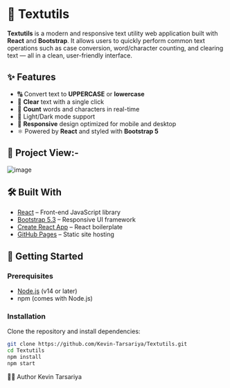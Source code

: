 # 📝 Textutils

**Textutils** is a modern and responsive text utility web application built with **React** and **Bootstrap**. It allows users to quickly perform common text operations such as case conversion, word/character counting, and clearing text — all in a clean, user-friendly interface.

## ✨ Features

- 🔠 Convert text to **UPPERCASE** or **lowercase**
- 🧹 **Clear** text with a single click
- 🔢 **Count** words and characters in real-time
- 🌙 Light/Dark mode support 
- 📱 **Responsive** design optimized for mobile and desktop
- ⚛️ Powered by **React** and styled with **Bootstrap 5**

## 📂 Project View:-
![image](https://github.com/user-attachments/assets/ab3e4b8c-b0c1-43e4-a826-b9a37017fa98)



## 🛠️ Built With

- [React](https://reactjs.org/) – Front-end JavaScript library
- [Bootstrap 5.3](https://getbootstrap.com/) – Responsive UI framework
- [Create React App](https://create-react-app.dev/) – React boilerplate
- [GitHub Pages](https://pages.github.com/) – Static site hosting

## 🚀 Getting Started

### Prerequisites

- [Node.js](https://nodejs.org/) (v14 or later)
- npm (comes with Node.js)

### Installation

Clone the repository and install dependencies:

```bash
git clone https://github.com/Kevin-Tarsariya/Textutils.git
cd Textutils
npm install
npm start
```

👨‍💻 Author
Kevin Tarsariya
